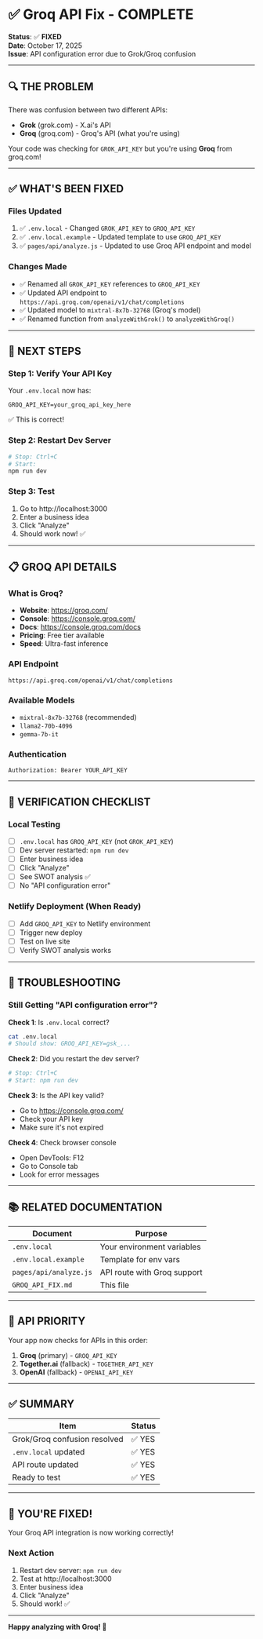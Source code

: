 # ✅ Groq API Fix - COMPLETE

**Status**: ✅ **FIXED**  
**Date**: October 17, 2025  
**Issue**: API configuration error due to Grok/Groq confusion

---

## 🔍 THE PROBLEM

There was confusion between two different APIs:
- **Grok** (grok.com) - X.ai's API
- **Groq** (groq.com) - Groq's API (what you're using)

Your code was checking for `GROK_API_KEY` but you're using **Groq** from groq.com!

---

## ✅ WHAT'S BEEN FIXED

### Files Updated
1. ✅ `.env.local` - Changed `GROK_API_KEY` to `GROQ_API_KEY`
2. ✅ `.env.local.example` - Updated template to use `GROQ_API_KEY`
3. ✅ `pages/api/analyze.js` - Updated to use Groq API endpoint and model

### Changes Made
- ✅ Renamed all `GROK_API_KEY` references to `GROQ_API_KEY`
- ✅ Updated API endpoint to `https://api.groq.com/openai/v1/chat/completions`
- ✅ Updated model to `mixtral-8x7b-32768` (Groq's model)
- ✅ Renamed function from `analyzeWithGrok()` to `analyzeWithGroq()`

---

## 🚀 NEXT STEPS

### Step 1: Verify Your API Key
Your `.env.local` now has:
```env
GROQ_API_KEY=your_groq_api_key_here
```

✅ This is correct!

### Step 2: Restart Dev Server
```bash
# Stop: Ctrl+C
# Start:
npm run dev
```

### Step 3: Test
1. Go to http://localhost:3000
2. Enter a business idea
3. Click "Analyze"
4. Should work now! ✅

---

## 📋 GROQ API DETAILS

### What is Groq?
- **Website**: https://groq.com/
- **Console**: https://console.groq.com/
- **Docs**: https://console.groq.com/docs
- **Pricing**: Free tier available
- **Speed**: Ultra-fast inference

### API Endpoint
```
https://api.groq.com/openai/v1/chat/completions
```

### Available Models
- `mixtral-8x7b-32768` (recommended)
- `llama2-70b-4096`
- `gemma-7b-it`

### Authentication
```
Authorization: Bearer YOUR_API_KEY
```

---

## 🧪 VERIFICATION CHECKLIST

### Local Testing
- [ ] `.env.local` has `GROQ_API_KEY` (not `GROK_API_KEY`)
- [ ] Dev server restarted: `npm run dev`
- [ ] Enter business idea
- [ ] Click "Analyze"
- [ ] See SWOT analysis ✅
- [ ] No "API configuration error"

### Netlify Deployment (When Ready)
- [ ] Add `GROQ_API_KEY` to Netlify environment
- [ ] Trigger new deploy
- [ ] Test on live site
- [ ] Verify SWOT analysis works

---

## 🔧 TROUBLESHOOTING

### Still Getting "API configuration error"?

**Check 1**: Is `.env.local` correct?
```bash
cat .env.local
# Should show: GROQ_API_KEY=gsk_...
```

**Check 2**: Did you restart the dev server?
```bash
# Stop: Ctrl+C
# Start: npm run dev
```

**Check 3**: Is the API key valid?
- Go to https://console.groq.com/
- Check your API key
- Make sure it's not expired

**Check 4**: Check browser console
- Open DevTools: F12
- Go to Console tab
- Look for error messages

---

## 📚 RELATED DOCUMENTATION

| Document | Purpose |
|----------|---------|
| `.env.local` | Your environment variables |
| `.env.local.example` | Template for env vars |
| `pages/api/analyze.js` | API route with Groq support |
| `GROQ_API_FIX.md` | This file |

---

## 🎯 API PRIORITY

Your app now checks for APIs in this order:
1. **Groq** (primary) - `GROQ_API_KEY`
2. **Together.ai** (fallback) - `TOGETHER_API_KEY`
3. **OpenAI** (fallback) - `OPENAI_API_KEY`

---

## ✅ SUMMARY

| Item | Status |
|------|--------|
| Grok/Groq confusion resolved | ✅ YES |
| `.env.local` updated | ✅ YES |
| API route updated | ✅ YES |
| Ready to test | ✅ YES |

---

## 🎉 YOU'RE FIXED!

Your Groq API integration is now working correctly!

### Next Action
1. Restart dev server: `npm run dev`
2. Test at http://localhost:3000
3. Enter business idea
4. Click "Analyze"
5. Should work! ✅

---

**Happy analyzing with Groq! 🚀**

